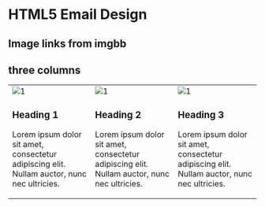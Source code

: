 # HTML5 Email Design



## Image links from imgbb

<!-- https://w3newbie.imgbb.com/
https://i.ibb.co/JtckNqn/logo.png
https://i.ibb.co/zQ558kP/banner.png

https://i.ibb.co/tHQy3gL/mouse.png
https://i.ibb.co/42MJn1V/phone.png
https://i.ibb.co/RD0sR6V/computer.png
https://i.ibb.co/NKdYy92/pie-chart.png

https://i.ibb.co/5cp6Gtb/facebook.png
https://i.ibb.co/m4PgXq6/twitter.png
https://i.ibb.co/Ttf0YmH/youtube.png
https://i.ibb.co/8brZJJt/instagram.png
https://i.ibb.co/3zn6mW3/linkedin.png
-->


## three columns

 <div class="three-columns">
            <table width="100%" cellpadding="0" cellspacing="0" border="0">
                <tr>
                    <td width="33.33%">
                        <img src="https://i.ibb.co/7y3vJ2v/1.png" alt="1" title="1">
                        <h3>Heading 1</h3>
                        <p>Lorem ipsum dolor sit amet, consectetur adipiscing elit. Nullam auctor, nunc nec ultricies.</p>
                    </td>
                    <td width="33.33%">
                        <img src="https://i.ibb.co/7y3vJ2v/1.png" alt="1" title="1">
                        <h3>Heading 2</h3>
                        <p>Lorem ipsum dolor sit amet, consectetur adipiscing elit. Nullam auctor, nunc nec ultricies.</p>
                    </td>
                    <td width="33.33%">
                        <img src="https://i.ibb.co/7y3vJ2v/1.png" alt="1" title="1">
                        <h3>Heading 3</h3>
                        <p>Lorem ipsum dolor sit amet, consectetur adipiscing elit. Nullam auctor, nunc nec ultricies.</p>
                    </td>
                </tr>
            </table>
        </div>